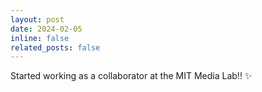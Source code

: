 ```yaml
---
layout: post
date: 2024-02-05
inline: false
related_posts: false
---
```


Started working as a collaborator at the MIT Media Lab!! :sparkles:
